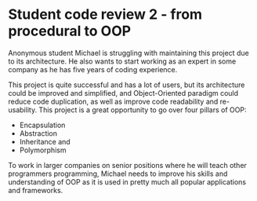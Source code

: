 # Student code review 2 - from procedural to OOP

Anonymous student Michael is struggling with maintaining this project due to its architecture. He also wants to start working as an expert in some company as he has five years of coding experience. 

This project is quite successful and has a lot of users, but its architecture could be improved and simplified, and Object-Oriented paradigm could reduce code duplication, as well as improve code readability and re-usability. This project is a great opportunity to go over four pillars of OOP:

- Encapsulation
- Abstraction 
- Inheritance and
- Polymorphism

To work in larger companies on senior positions where he will teach other programmers programming, Michael needs to improve his skills and understanding of OOP as it is used in pretty much all popular applications and frameworks.
